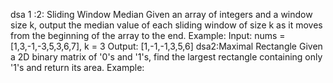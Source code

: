 dsa 1 :2: Sliding Window Median
Given an array of integers and a window size k, output the median value of each sliding
window of size k as it moves from the beginning of the array to the end.
Example:
Input: nums = [1,3,-1,-3,5,3,6,7], k = 3
Output: [1,-1,-1,3,5,6]
dsa2:Maximal Rectangle
Given a 2D binary matrix of &#39;0&#39;s and &#39;1&#39;s, find the largest rectangle containing only &#39;1&#39;s and
return its area.
Example:
